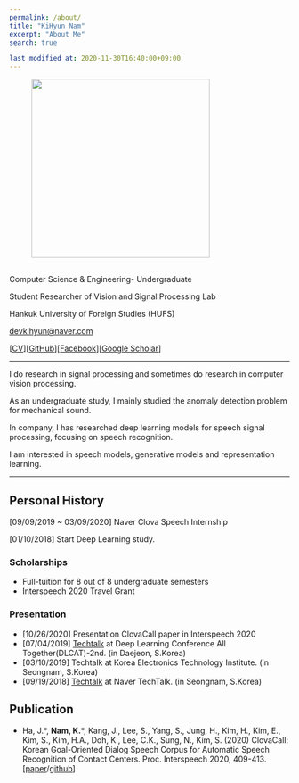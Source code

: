 ```yaml
---
permalink: /about/
title: "KiHyun Nam"
excerpt: "About Me"
search: true

last_modified_at: 2020-11-30T16:40:00+09:00
---
```


<figure class="align-left" style="margin-bottom:30px; margin-top:0px;">
  <img src="{{ site.url }}{{ site.baseurl }}/assets/images/KiHyun%20Nam.png" alt="" 
       style="margin-bottom: 0px; heigth: 320px; width: 320px;">
</figure> 


Computer Science & Engineering- Undergraduate

Student Researcher of Vision and Signal Processing Lab

Hankuk University of Foreign Studies (HUFS)

[devkihyun@naver.com](mailto:devkihyun@naver.com)

[[CV](https://github.com/DevKiHyun/devkihyun.github.io/raw/master/assets/docs/KiHyun_CV_201130.pdf)][[GitHub](https://github.com/devkihyun)][[Facebook](https://www.facebook.com/profile.php?id=100004485828793)][[Google Scholar](https://scholar.google.com/citations?user=aSWMxhYAAAAJ&hl=en&oi=sra)]

---

I do research in signal processing and sometimes do research in computer vision processing. 

As an undergraduate study, I mainly studied the anomaly detection problem for mechanical sound.

In company, I has researched deep learning models for speech signal processing, focusing on speech recognition.

I am interested in speech models, generative models and representation learning.

---

## Personal History

[09/09/2019 ~ 03/09/2020] Naver Clova Speech Internship

[01/10/2018] Start Deep Learning study.

### Scholarships
- Full-tuition for 8 out of 8 undergraduate semesters
- Interspeech 2020 Travel Grant

### Presentation
- [10/26/2020] Presentation ClovaCall paper in Interspeech 2020
- [07/04/2019] [Techtalk](https://docs.google.com/presentation/d/18a4EyWXfyHsm9lhMPY1G-dZ9k5AC8s_yaK25Sa2xyj0/edit) at Deep Learning Conference All Together(DLCAT)-2nd. (in Daejeon, S.Korea)
- [03/10/2019] Techtalk at Korea Electronics Technology Institute. (in Seongnam, S.Korea)
- [09/19/2018] [Techtalk](https://www.youtube.com/watch?v=nvsYKSHw0jo) at Naver TechTalk. (in Seongnam, S.Korea)


## Publication
- Ha, J.\*, **Nam, K.**\*, Kang, J., Lee, S., Yang, S., Jung, H., Kim, H., Kim, E., Kim, S., Kim, H.A., Doh, K., Lee, C.K., Sung, N., Kim, S. (2020) ClovaCall: Korean Goal-Oriented Dialog Speech Corpus for Automatic Speech Recognition of Contact Centers. Proc. Interspeech 2020, 409-413.[[paper](https://arxiv.org/abs/2004.09367)/[github](https://github.com/clovaai/ClovaCall)]

